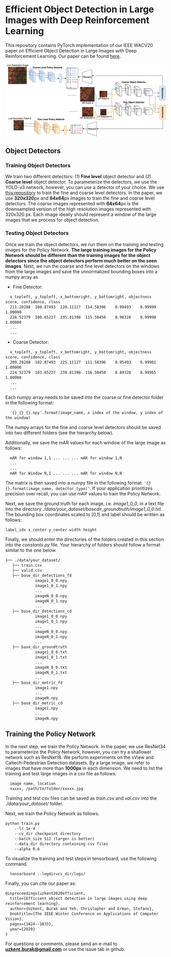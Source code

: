 # Efficient Object Detection in Large Images with Deep Reinforcement Learning

This repository contains PyTorch implementation of our IEEE WACV20 paper on Efficient Object Detection in Large
Images with Deep Reinforcement Learning. Our paper can be found [here](http://openaccess.thecvf.com/content_WACV_2020/papers/Uzkent_Efficient_Object_Detection_in_Large_Images_Using_Deep_Reinforcement_Learning_WACV_2020_paper.pdf).

<img src="./figures/framework.png" alt="WAMI_Positives" style="width: 200p;"/>

## Object Detectors
### Training Object Detectors
We train two different detectors: (1) **Fine level** object detector and (2) **Coarse level** object detector. To parameterize
the detectors, we use the YOLO-v3 network, however, you can use a detector of your choice. We use [this repository](https://github.com/eriklindernoren/PyTorch-YOLOv3) to train the
fine and coarse level detectors. In the paper, we use **320x320**px and **64x64**px images to train the fine and coarse level detectors. The coarse images represented with **64x64**px is the downsampled version of the high resolution images represented with 320x320 px. Each image ideally should represent a window of the large images that we process for object detection.

### Testing Object Detectors
Once we train the object detectors, we run them on the training and testing images for the Policy Network. **The large training images for the Policy Network should be different than the training images for the object detectors since the object detectors perform much better on the seen images**. Next, we run the coarse and fine level detectors on the windows from the large images and save the unnormalized bounding boxes into a numpy array as

  - Fine Detector:
  ```
    x_topleft, y_topleft, x_bottomright, y_bottomright, objectness score, confidence, class
    211.20288  100.87493  220.11127  114.58396    0.99493    0.99999    1.00000
    228.52379  100.65227  235.81398  115.50450    0.98328    0.99998    1.00000
    ...
    ...
  ```
  - Coarse Detector:
  ```
    x_topleft, y_topleft, x_bottomright, y_bottomright, objectness score, confidence, class
    209.20288  102.87493  225.11127  111.58396    0.95493    0.99901    1.00000
    224.52379  103.65227  239.81398  116.50450    0.89328    0.99965    1.00000
    ...
    ...
  ```
Each numpy array needs to be saved into the coarse or fine detector folder in the following format:
```
  '{}_{}_{}.npy'.format(image_name, x index of the window, y index of the window)
```
The numpy arrays for the fine and coarse level detectors should be saved into two different folders (see the hierarchy below).

Additionally, we save the mAR values for each window of the large image as follows:
```
  mAR for window 1,1 ... ... ... mAR for window 1,N
  ...
  ...
  mAR for Window N,1 ... ... ... mAR for window N,N
```
The matrix is then saved into a numpy file in the following format: ``'{}{}.format(image_name, detector_type)'``. If your application prioritizes precision over recall, you can use mAP values to train the Policy Network.

Next, we save the ground truth for each image, i.e. *image1_0_0*, in a text file into the directory *./data/your_dataset/basedir_groundtruth/image1_0_0.txt*. The bounding box coordinates scaled to [0,1] and label should be written as follows:
```
label_idx x_center y_center width height
```

Finally, we should enter the directories of the folders created in this section into the *constants.py* file. Your hierarchy of folders should follow a format similar to the one below.

```
├── ./data/your_dataset/
   ├── train.csv
   ├── valid.csv
   ├── base_dir_detections_fd
             image1_0_0.npy
             image1_0_1.npy
             ...
             imageN_0_0.npy
             imageN_0_1.npy
             ...
   ├── base_dir_detections_cd
             image1_0_0.npy
             image1_0_1.npy
             ...
             imageN_0_0.npy
             imageN_0_1.npy
             ...
   ├── base_dir_groundtruth
             image1_0_0.txt
             image1_0_1.txt
             ...
             imageN_0_0.txt
             imageN_0_1.txt
             ...
   ├── base_dir_metric_fd
             image1.npy
             ...
             imageN.npy
   ├── base_dir_metric_cd
             image1.npy
             ...
             imageN.npy
```

## Training the Policy Network
In the next step, we train the Policy Network. In the paper, we use ResNet34 to parameterize the Policy Network, however, you can try a shallower network such as ResNet18. We perform experiments on the xView and Caltech-Pedestrian Detection datasets. By a large image, we refer to images that have more than **1000px** in each dimension. We need to list the training and test large images in a csv file as follows.
```
  image name, location
  xxxxx, /path/to/folder/xxxxx.jpg
```
Training and test csv files can be saved as *train.csv* and *val.csv* into the *./data/your_dataset/* folder.

Next, we train the Policy Network as follows.
```
python train.py
    --lr 1e-4
    --cv_dir checkpoint directory
    --batch_size 512 (larger is better)
    --data_dir directory containing csv files
    --alpha 0.6
```

To visualize the training and test steps in tensorboard, use the following command.
```
  tensorboard --logdir=cv_dir/logs/
```

Finally, you can cite our paper as:
```
@inproceedings{uzkent2020efficient,
  title={Efficient object detection in large images using deep reinforcement learning},
  author={Uzkent, Burak and Yeh, Christopher and Ermon, Stefano},
  booktitle={The IEEE Winter Conference on Applications of Computer Vision},
  pages={1824--1833},
  year={2020}
}
```
For questions or comments, please send an e-mail to **uzkent.burak@gmail.com** or use the issue tab in github.
